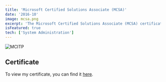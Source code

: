 ```yaml
---
title: 'Microsoft Certified Solutions Associate (MCSA)'
date: '2016-10'
image: mcsa.png
excerpt: 'The Microsoft Certified Solutions Associate (MCSA) certification is designed for IT professionals who possess the knowledge and skills required to implement and manage Microsoft solutions effectively. MCSA certifications cover a wide range of Microsoft solution areas, enabling IT professionals to specialize in domains such as Windows Server, SQL Server, Office 365, and more.'
isFeatured: true
tech: ['System Administration']
---
```


![MCITP](/images/certs/mcsa.png)

## Certificate

To view my certificate, you can find it [here](https://docs.microsoft.com/en-us/users/davelevine/transcript/vm952hnw3p9626k).
